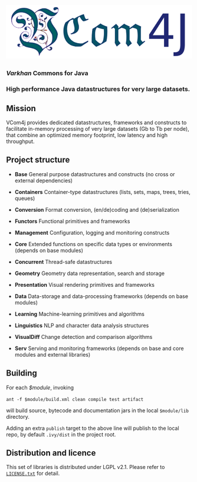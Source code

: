 # ![VCom4j](title.png)

### _Varkhan_ Commons for Java
### High performance Java datastructures for very large datasets.


## Mission

VCom4j provides dedicated datastructures, frameworks and constructs to facilitate in-memory processing of very large datasets (Gb to Tb per node), that combine an optimized memory footprint, low latency and high throughput.


## Project structure
 
* **Base**   General purpose datastructures and constructs (no cross or external dependencies)
 * **Containers**   Container-type datastructures (lists, sets, maps, trees, tries, queues)
 * **Conversion**   Format conversion, (en/de)coding and (de)serialization
 * **Functors**     Functional primitives and frameworks
 * **Management**   Configuration, logging and monitoring constructs

* **Core**   Extended functions on specific data types or environments (depends on base modules)
 * **Concurrent**   Thread-safe datastructures
 * **Geometry**     Geometry data representation, search and storage
 * **Presentation** Visual rendering primitives and frameworks

* **Data**   Data-storage and data-processing frameworks (depends on base modules)
 * **Learning**     Machine-learning primitives and algorithms
 * **Linguistics**  NLP and character data analysis structures
 * **VisualDiff**   Change detection and comparison algorithms

* **Serv**   Serving and monitoring frameworks (depends on base and core modules and external libraries)


## Building

For each _$module_, invoking

`ant -f $module/build.xml clean compile test artifact`

will build source, bytecode and documentation jars in the local `$module/lib` directory.

Adding an extra `publish` target to the above line will publish to the local repo, by default `.ivy/dist` in the project root.


## Distribution and licence

This set of libraries is distributed under LGPL v2.1. Please refer to [`LICENSE.txt`](LICENSE.txt "LGPL v2.1") for detail.

